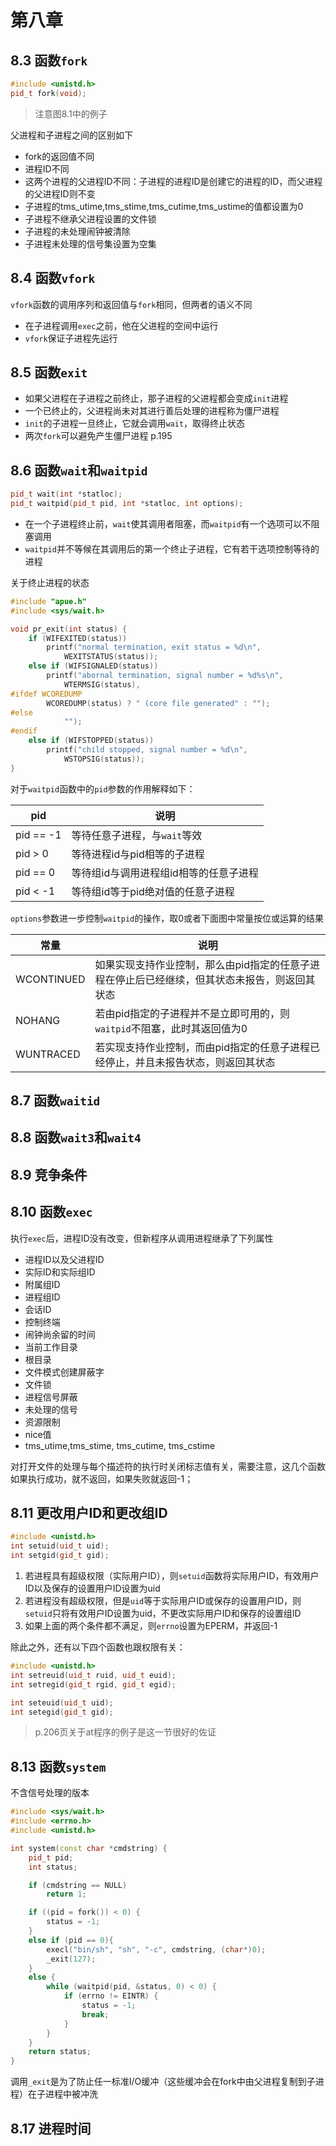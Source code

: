 # 第八章

## 8.3 函数`fork`

```cpp
#include <unistd.h>
pid_t fork(void);
```

> 注意图8.1中的例子

父进程和子进程之间的区别如下

+ fork的返回值不同
+ 进程ID不同
+ 这两个进程的父进程ID不同：子进程的进程ID是创建它的进程的ID，而父进程的父进程ID则不变
+ 子进程的tms_utime,tms_stime,tms_cutime,tms_ustime的值都设置为0
+ 子进程不继承父进程设置的文件锁
+ 子进程的未处理闹钟被清除
+ 子进程未处理的信号集设置为空集

## 8.4 函数`vfork`

`vfork`函数的调用序列和返回值与`fork`相同，但两者的语义不同

+ 在子进程调用`exec`之前，他在父进程的空间中运行
+ `vfork`保证子进程先运行

## 8.5 函数`exit`

+ 如果父进程在子进程之前终止，那子进程的父进程都会变成`init`进程
+ 一个已终止的，父进程尚未对其进行善后处理的进程称为僵尸进程
+ `init`的子进程一旦终止，它就会调用`wait`，取得终止状态
+ 两次`fork`可以避免产生僵尸进程 p.195

## 8.6 函数`wait`和`waitpid`

```cpp
pid_t wait(int *statloc);
pid_t waitpid(pid_t pid, int *statloc, int options);
```

+ 在一个子进程终止前，`wait`使其调用者阻塞，而`waitpid`有一个选项可以不阻塞调用
+ `waitpid`并不等候在其调用后的第一个终止子进程，它有若干选项控制等待的进程

关于终止进程的状态

```cpp
#include "apue.h"
#include <sys/wait.h>

void pr_exit(int status) {
    if (WIFEXITED(status))
        printf("normal termination, exit status = %d\n",
            WEXITSTATUS(status));
    else if (WIFSIGNALED(status))
        printf("abornal termination, signal number = %d%s\n",
            WTERMSIG(status),
#ifdef WCOREDUMP
        WCOREDUMP(status) ? " (core file generated" : "");
#else
            "");
#endif
    else if (WIFSTOPPED(status))
        printf("child stopped, signal number = %d\n",
            WSTOPSIG(status));
}
```

对于`waitpid`函数中的`pid`参数的作用解释如下：

pid | 说明
-|-  
pid == -1 | 等待任意子进程，与`wait`等效  
pid > 0   | 等待进程id与pid相等的子进程  
pid == 0  | 等待组id与调用进程组id相等的任意子进程  
pid < -1  | 等待组id等于pid绝对值的任意子进程  

`options`参数进一步控制`waitpid`的操作，取0或者下面图中常量按位或运算的结果

常量 | 说明
----- | -----
WCONTINUED | 如果实现支持作业控制，那么由pid指定的任意子进程在停止后已经继续，但其状态未报告，则返回其状态
NOHANG | 若由pid指定的子进程并不是立即可用的，则`waitpid`不阻塞，此时其返回值为0
WUNTRACED | 若实现支持作业控制，而由pid指定的任意子进程已经停止，并且未报告状态，则返回其状态

## 8.7 函数`waitid`

## 8.8 函数`wait3`和`wait4`

## 8.9 竞争条件

## 8.10 函数`exec`

执行`exec`后，进程ID没有改变，但新程序从调用进程继承了下列属性

+ 进程ID以及父进程ID
+ 实际ID和实际组ID
+ 附属组ID
+ 进程组ID
+ 会话ID
+ 控制终端
+ 闹钟尚余留的时间
+ 当前工作目录
+ 根目录
+ 文件模式创建屏蔽字
+ 文件锁
+ 进程信号屏蔽
+ 未处理的信号
+ 资源限制
+ nice值
+ tms_utime,tms_stime, tms_cutime, tms_cstime

对打开文件的处理与每个描述符的执行时关闭标志值有关，需要注意，这几个函数如果执行成功，就不返回，如果失败就返回-1；

## 8.11 更改用户ID和更改组ID

```cpp
#include <unistd.h>
int setuid(uid_t uid);
int setgid(gid_t gid);
```

1. 若进程具有超级权限（实际用户ID），则`setuid`函数将实际用户ID，有效用户ID以及保存的设置用户ID设置为uid
2. 若进程没有超级权限，但是`uid`等于实际用户ID或保存的设置用户ID，则`setuid`只将有效用户ID设置为uid，不更改实际用户ID和保存的设置组ID
3. 如果上面的两个条件都不满足，则`errno`设置为EPERM，并返回-1

除此之外，还有以下四个函数也跟权限有关：

```cpp
#include <unistd.h>
int setreuid(uid_t ruid, uid_t euid);
int setregid(gid_t rgid, gid_t egid);

int seteuid(uid_t uid);
int setegid(gid_t gid);
```

> p.206页关于at程序的例子是这一节很好的佐证

## 8.13 函数`system`

不含信号处理的版本

```cpp
#include <sys/wait.h>
#include <errno.h>
#include <unistd.h>

int system(const char *cmdstring) {
    pid_t pid;
    int status;

    if (cmdstring == NULL)
        return 1;

    if ((pid = fork()) < 0) {
        status = -1;
    }
    else if (pid == 0){
        execl("bin/sh", "sh", "-c", cmdstring, (char*)0);
        _exit(127);
    }
    else {
        while (waitpid(pid, &status, 0) < 0) {
            if (errno != EINTR) {
                status = -1;
                break;
            }
        }
    }
    return status;
}
```

调用`_exit`是为了防止任一标准I/O缓冲（这些缓冲会在fork中由父进程复制到子进程）在子进程中被冲洗

## 8.17 进程时间